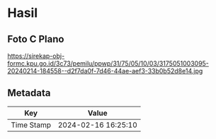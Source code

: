 # Hasil

## Foto C Plano

https://sirekap-obj-formc.kpu.go.id/3c73/pemilu/ppwp/31/75/05/10/03/3175051003095-20240214-184558--d2f7da0f-7d46-44ae-aef3-33b0b52d8e14.jpg


## Metadata

| Key        | Value               |
| ---------- | ------------------- |
| Time Stamp | 2024-02-16 16:25:10 |




